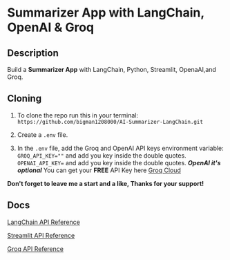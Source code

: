 # Summarizer App with LangChain, OpenAI & Groq
## Description

Build a <b>Summarizer App</b> with LangChain, Python, Streamlit, OpenaAI,and Groq.

## Cloning

1. To clone the repo run this in your terminal: `https://github.com/bigman1208000/AI-Summarizer-LangChain.git`

2. Create a `.env` file.

3. In the `.env` file, add the Groq and OpenAI API keys environment variable: 
`GROQ_API_KEY=""` and add you key inside the double quotes.
`OPENAI_API_KEY=` and add you key inside the double quotes.
<b><i>OpenAI it's optional</i></b>
You can get your <b>FREE</b> API Key here <a href="https://console.groq.com/login" target="_blank">Groq Cloud</a>

<b>Don't forget to leave me a start and a like, Thanks for your support!</b> 

## Docs

[LangChain API Reference](https://python.langchain.com/api_reference/)

[Streamlit API Reference](https://docs.streamlit.io/develop/api-reference)

[Groq API Reference](https://console.groq.com/docs/overviewe)
